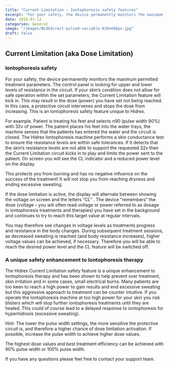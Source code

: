 ```yaml
---
title: "Current Limitation – Iontophoresis safety features"
excerpt: "For your safety, the device permanently monitors the maximum permitted treatment parameters. The control panel is looking for upper and lower levels of resistance in the circuit."
date: 2019-01-12
categories: General
image: "/images/BLOGdirect-pulsed-variable-830x660px.jpg"
draft: false
---
```


## Current Limitation (aka Dose Limitation)
### Iontophoresis safety
For your safety, the device permanently monitors the maximum permitted treatment parameters. The control panel is looking for upper and lower levels of resistance in the circuit. If your skin’s condition does not allow for safe operation within the set parameters, the Current Limitation feature will kick in. This may result in the dose (power) you have set not being reached. In this case, a protective circuit intervenes and stops the dose from increasing. This is an iontophoresis safety feature unique to Hidrex.

For example. Patient is treating his feet and selects n90 (pulse width 90%) with 32v of power. The patient places his feet into the water trays, the machine senses that the patients has entered the water and the circuit is closed. The Hidrex Iontophoresis machine performs a skin conductance test to ensure the resistance levels are within safe tolerances. If it detects that the skin’s resistance levels are not able to support the requested 32v then the Current Limitation circuit kicks in to play and limits the power sent to the patient. On screen you will see the CL indicator and a reduced power level on the display.

This protects you from burning and has no negative influence on the success of the treatment! It will not stop you from reaching dryness and ending excessive sweating.

If the dose limitation is active, the display will alternate between showing the voltage on screen and the letters “CL” . The device “remembers” the dose (voltage – you will often read voltage or power referred to as dosage in iontophoresis treatments and therapies) you have set in the background and continues to try to reach this target value at regular intervals.

You may therefore see changes in voltage levels as treatments progress and resistance in the body changes. During subsequent treatment sessions, as decreased sweating is reached (and body resistance increases), higher voltage values can be achieved, if necessary. Therefore you will be able to reach the desired power level and the CL feature will be switched off.

### A unique safety enhancement to Iontophoresis therapy
The Hidrex Current Limitation safety feature is a unique enhancement to Iontophoresis therapy and has been shown to help prevent over treatment, skin irritation and in some cases, small electrical burns. Many patients are too keen to reach a high power to gain results and end excessive sweating but this aggressive approach to treatment can be counter intuitive. If you operate the Iontophoresis machine at too high power for your skin you risk blisters which will stop further iontophoresis treatments until they are healed. This could of course lead to a delayed response to iontophoresis for hyperhidrosis (excessive sweating).

Hint: The lower the pulse width settings, the more sensitive the protective circuit is, and therefore a higher chance of dose limitation activation. If possible, increase the pulse width to achieve higher dose values.

The highest dose values and best treatment efficiency can be achieved with 90% pulse width or 100% pulse width.

If you have any questions please feel free to contact your support team.